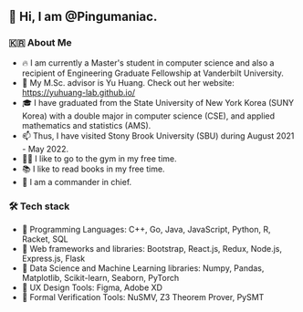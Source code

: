 ## 👋 Hi, I am @Pingumaniac. 

### 🇰🇷 About Me

* 🔥 I am currently a Master's student in computer science and also a recipient of Engineering Graduate Fellowship at Vanderbilt University.
* 🌱 My M.Sc. advisor is Yu Huang. Check out her website: https://yuhuang-lab.github.io/
* 🎓 I have graduated from the State University of New York Korea (SUNY Korea) with a double major in computer science (CSE), and applied mathematics and statistics (AMS). 
* 📫 Thus, I have visited Stony Brook University (SBU) during August 2021 - May 2022. 
* 🏋️‍♂️ I like to go to the gym in my free time.
* 📚 I like to read books in my free time.
* 📌 I am a commander in chief.

### 🛠 Tech stack
* 💎 Programming Languages: C++, Go, Java, JavaScript, Python, R, Racket, SQL
* 🪭 Web frameworks and libraries: Bootstrap, React.js, Redux, Node.js, Express.js, Flask
* 💊 Data Science and Machine Learning libraries: Numpy, Pandas, Matplotlib, Scikit-learn, Seaborn, PyTorch
* 🔮 UX Design Tools: Figma, Adobe XD
* 🔫 Formal Verification Tools: NuSMV, Z3 Theorem Prover, PySMT

<!---
Pingumaniac/Pingumaniac is a ✨ special ✨ repository because its `README.md` (this file) appears on your GitHub profile.
You can click the Preview link to take a look at your changes.
--->
